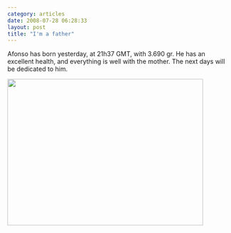 ```yaml
---
category: articles
date: 2008-07-28 06:28:33
layout: post
title: "I'm a father"
---
```


<p>Afonso has born yesterday, at 21h37 GMT, with 3.690 gr. He has an excellent health, and everything is well with the mother. The next days will be dedicated to him.</p><img width="440" height="330" src="https://cdn.joaobordalo.com/images/static/blog/afonso2.jpg">
